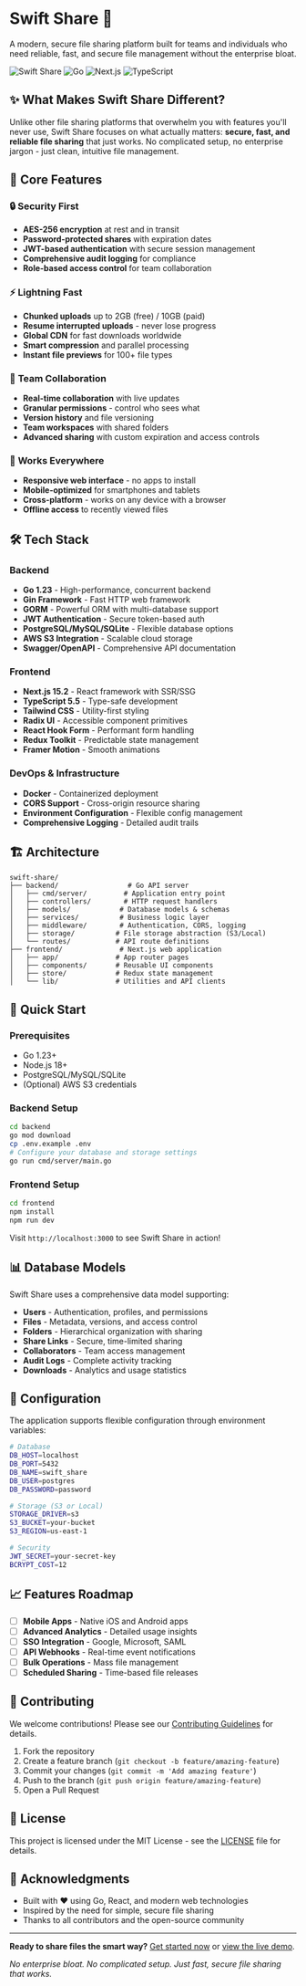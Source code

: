 # Swift Share 🚀

A modern, secure file sharing platform built for teams and individuals who need reliable, fast, and secure file management without the enterprise bloat.

![Swift Share](https://img.shields.io/badge/Status-Active-brightgreen) ![Go](https://img.shields.io/badge/Go-1.23-blue) ![Next.js](https://img.shields.io/badge/Next.js-15.2-black) ![TypeScript](https://img.shields.io/badge/TypeScript-5.5-blue)

## ✨ What Makes Swift Share Different?

Unlike other file sharing platforms that overwhelm you with features you'll never use, Swift Share focuses on what actually matters: **secure, fast, and reliable file sharing** that just works. No complicated setup, no enterprise jargon - just clean, intuitive file management.

## 🎯 Core Features

### 🔒 **Security First**
- **AES-256 encryption** at rest and in transit
- **Password-protected shares** with expiration dates
- **JWT-based authentication** with secure session management
- **Comprehensive audit logging** for compliance
- **Role-based access control** for team collaboration

### ⚡ **Lightning Fast**
- **Chunked uploads** up to 2GB (free) / 10GB (paid)
- **Resume interrupted uploads** - never lose progress
- **Global CDN** for fast downloads worldwide
- **Smart compression** and parallel processing
- **Instant file previews** for 100+ file types

### 👥 **Team Collaboration**
- **Real-time collaboration** with live updates
- **Granular permissions** - control who sees what
- **Version history** and file versioning
- **Team workspaces** with shared folders
- **Advanced sharing** with custom expiration and access controls

### 📱 **Works Everywhere**
- **Responsive web interface** - no apps to install
- **Mobile-optimized** for smartphones and tablets
- **Cross-platform** - works on any device with a browser
- **Offline access** to recently viewed files

## 🛠 Tech Stack

### Backend
- **Go 1.23** - High-performance, concurrent backend
- **Gin Framework** - Fast HTTP web framework
- **GORM** - Powerful ORM with multi-database support
- **JWT Authentication** - Secure token-based auth
- **PostgreSQL/MySQL/SQLite** - Flexible database options
- **AWS S3 Integration** - Scalable cloud storage
- **Swagger/OpenAPI** - Comprehensive API documentation

### Frontend
- **Next.js 15.2** - React framework with SSR/SSG
- **TypeScript 5.5** - Type-safe development
- **Tailwind CSS** - Utility-first styling
- **Radix UI** - Accessible component primitives
- **React Hook Form** - Performant form handling
- **Redux Toolkit** - Predictable state management
- **Framer Motion** - Smooth animations

### DevOps & Infrastructure
- **Docker** - Containerized deployment
- **CORS Support** - Cross-origin resource sharing
- **Environment Configuration** - Flexible config management
- **Comprehensive Logging** - Detailed audit trails

## 🏗 Architecture

```
swift-share/
├── backend/                 # Go API server
│   ├── cmd/server/         # Application entry point
│   ├── controllers/        # HTTP request handlers
│   ├── models/            # Database models & schemas
│   ├── services/          # Business logic layer
│   ├── middleware/        # Authentication, CORS, logging
│   ├── storage/          # File storage abstraction (S3/Local)
│   └── routes/           # API route definitions
├── frontend/              # Next.js web application
│   ├── app/              # App router pages
│   ├── components/       # Reusable UI components
│   ├── store/            # Redux state management
│   └── lib/              # Utilities and API clients
```

## 🚀 Quick Start

### Prerequisites
- Go 1.23+
- Node.js 18+
- PostgreSQL/MySQL/SQLite
- (Optional) AWS S3 credentials

### Backend Setup
```bash
cd backend
go mod download
cp .env.example .env
# Configure your database and storage settings
go run cmd/server/main.go
```

### Frontend Setup
```bash
cd frontend
npm install
npm run dev
```

Visit `http://localhost:3000` to see Swift Share in action!

## 📊 Database Models

Swift Share uses a comprehensive data model supporting:

- **Users** - Authentication, profiles, and permissions
- **Files** - Metadata, versions, and access control
- **Folders** - Hierarchical organization with sharing
- **Share Links** - Secure, time-limited sharing
- **Collaborators** - Team access management
- **Audit Logs** - Complete activity tracking
- **Downloads** - Analytics and usage statistics

## 🔧 Configuration

The application supports flexible configuration through environment variables:

```bash
# Database
DB_HOST=localhost
DB_PORT=5432
DB_NAME=swift_share
DB_USER=postgres
DB_PASSWORD=password

# Storage (S3 or Local)
STORAGE_DRIVER=s3
S3_BUCKET=your-bucket
S3_REGION=us-east-1

# Security
JWT_SECRET=your-secret-key
BCRYPT_COST=12
```

## 📈 Features Roadmap

- [ ] **Mobile Apps** - Native iOS and Android apps
- [ ] **Advanced Analytics** - Detailed usage insights
- [ ] **SSO Integration** - Google, Microsoft, SAML
- [ ] **API Webhooks** - Real-time event notifications
- [ ] **Bulk Operations** - Mass file management
- [ ] **Scheduled Sharing** - Time-based file releases

## 🤝 Contributing

We welcome contributions! Please see our [Contributing Guidelines](CONTRIBUTING.md) for details.

1. Fork the repository
2. Create a feature branch (`git checkout -b feature/amazing-feature`)
3. Commit your changes (`git commit -m 'Add amazing feature'`)
4. Push to the branch (`git push origin feature/amazing-feature`)
5. Open a Pull Request

## 📄 License

This project is licensed under the MIT License - see the [LICENSE](LICENSE) file for details.

## 🙏 Acknowledgments

- Built with ❤️ using Go, React, and modern web technologies
- Inspired by the need for simple, secure file sharing
- Thanks to all contributors and the open-source community

---

**Ready to share files the smart way?** [Get started now](https://github.com/manjurulhoque/swift-share) or [view the live demo](https://swift-share-demo.vercel.app).

*No enterprise bloat. No complicated setup. Just fast, secure file sharing that works.*
